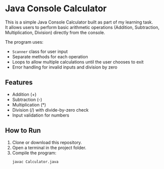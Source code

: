 # Java Console Calculator

This is a simple Java Console Calculator built as part of my learning task.  
It allows users to perform basic arithmetic operations (Addition, Subtraction, Multiplication, Division) directly from the console.  

The program uses:
- `Scanner` class for user input
- Separate methods for each operation
- Loops to allow multiple calculations until the user chooses to exit
- Error handling for invalid inputs and division by zero

## Features
- Addition (+)
- Subtraction (-)
- Multiplication (*)
- Division (/) with divide-by-zero check
- Input validation for numbers

## How to Run
1. Clone or download this repository.
2. Open a terminal in the project folder.
3. Compile the program:
   ```bash
   javac Calculator.java
